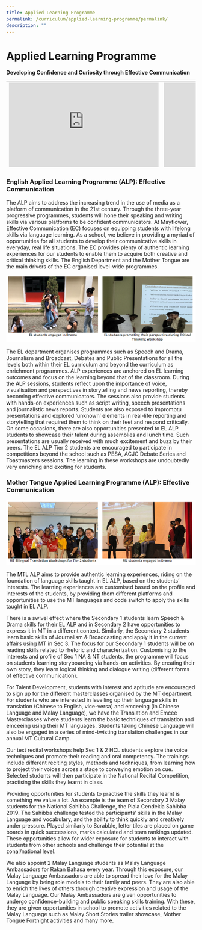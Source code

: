 ```yaml
---
title: Applied Learning Programme
permalink: /curriculum/applied-learning-programme/permalink/
description: ""
---
```

Applied Learning Programme
==========================


**Developing Confidence and Curiosity through Effective Communication**

| <iframe width="398" height="224" src="https://www.youtube.com/embed/oCflse0lHfU" title="MFSS: EL Applied Learning Programme - Effective Communications" frameborder="0" allow="accelerometer; autoplay; clipboard-write; encrypted-media; gyroscope; picture-in-picture" allowfullscreen></iframe> 	| <iframe width="398" height="224" src="https://www.youtube.com/embed/uyZ6d-Ts-cc" title="MFSS: Mother Tongue Applied Learning Programme 2020" frameborder="0" allow="accelerometer; autoplay; clipboard-write; encrypted-media; gyroscope; picture-in-picture" allowfullscreen></iframe> 	|
|---	|---	|

### English Applied Learning Programme (ALP): Effective Communication

The ALP aims to address the increasing trend in the use of media as a platform of communication in the 21st century. Through the three-year progressive programmes, students will hone their speaking and writing skills via various platforms to be confident communicators. At Mayflower, Effective Communication (EC) focuses on equipping students with lifelong skills via language learning. As a school, we believe in providing a myriad of opportunities for all students to develop their communicative skills in everyday, real life situations. The EC provides plenty of authentic learning experiences for our students to enable them to acquire both creative and critical thinking skills. The English Department and the Mother Tongue are the main drivers of the EC organised level-wide programmes.

![](/images/alp1.png)

The EL department organises programmes such as Speech and Drama, Journalism and Broadcast, Debates and Public Presentations for all the levels both within their EL curriculum and beyond the curriculum as enrichment programmes. ALP experiences are anchored on EL learning outcomes and focus on the learning beyond that of the classroom. During the ALP sessions, students reflect upon the importance of voice, visualisation and perspectives in storytelling and news reporting, thereby becoming effective communicators. The sessions also provide students with hands-on experiences such as script writing, speech presentations and journalistic news reports. Students are also exposed to impromptu presentations and explored ‘unknown’ elements in real-life reporting and storytelling that required them to think on their feet and respond critically. On some occasions, there are also opportunities presented to EL ALP students to showcase their talent during assemblies and lunch time. Such presentations are usually received with much excitement and buzz by their peers. The EL ALP Tier 2 students are encouraged to participate in competitions beyond the school such as PESA, ACJC Debate Series and Toastmasters sessions. The learning in these workshops are undoubtedly very enriching and exciting for students.

### Mother Tongue Applied Learning Programme (ALP): Effective Communication

![](/images/alp2.png)

The MTL ALP aims to provide authentic learning experiences, riding on the foundation of language skills taught in EL ALP, based on the students’ interests. The learning experiences are customised based on the profile and interests of the students, by providing them different platforms and opportunities to use the MT languages and code switch to apply the skills taught in EL ALP.

There is a swivel effect where the Secondary 1 students learn Speech & Drama skills for their EL ALP and in Secondary 2 have opportunities to express it in MT in a different context. Similarly, the Secondary 2 students learn basic skills of Journalism & Broadcasting and apply it in the current affairs using MT in Sec 3. The focus for our Secondary 1 students will be on reading skills related to rhetoric and characterization. Customising to the interests and profile of Sec 1 NA & NT students, the programme will focus on students learning storyboarding via hands-on activities. By creating their own story, they learn logical thinking and dialogue writing (different forms of effective communication).

For Talent Development, students with interest and aptitude are encouraged to sign up for the different masterclasses organised by the MT department. For students who are interested in levelling up their language skills in translation (Chinese to English, vice-versa) and emceeing (in Chinese Language and Malay Language), we have the Translation and Emcee Masterclasses where students learn the basic techniques of translation and emceeing using their MT languages. Students taking Chinese Language will also be engaged in a series of mind-twisting translation challenges in our annual MT Cultural Camp.

Our text recital workshops help Sec 1 & 2 HCL students explore the voice techniques and promote their reading and oral competency. The trainings include different reciting styles, methods and techniques, from learning how to project their voices across a stage to conveying emotion on cue. Selected students will then participate in the National Recital Competition, practising the skills they learnt in class.

Providing opportunities for students to practise the skills they learnt is something we value a lot. An example is the team of Secondary 3 Malay students for the National Sahibba Challenge, the Piala Cendekia Sahibba 2019. The Sahibba challenge tested the participants’ skills in the Malay Language and vocabulary, and the ability to think quickly and creatively under pressure. Played similarly to Scrabble, letter tiles are placed on game boards in quick successions, marks calculated and team rankings updated. These opportunities allow for wider exposure for students to interact with students from other schools and challenge their potential at the zonal/national level.

We also appoint 2 Malay Language students as Malay Language Ambassadors for Rakan Bahasa every year. Through this exposure, our Malay Language Ambassadors are able to spread their love for the Malay Language by being role models to their family and peers. They are also able to enrich the lives of others through creative expression and usage of the Malay Language. Our Malay Ambassadors are given opportunities to undergo confidence-building and public speaking skills training. With these, they are given opportunities in school to promote activities related to the Malay Language such as Malay Short Stories trailer showcase, Mother Tongue Fortnight activities and many more.

